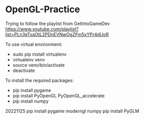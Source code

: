# OpenGL-Practice
Trying to follow the playlist from GetIntoGameDev https://www.youtube.com/playlist?list=PLn3eTxaOtL2PDnEVNwOgZFm5xYPr4dUoR

To use virtual environment:
- sudo pip install virtualenv
- virtualenv venv
- source venv/bin/activate
- deactivate

To install the required packages:
- pip install pygame
- pip install PyOpenGL PyOpenGL_accelerate
- pip install numpy

20221125
pip install pygame moderngl numpy
pip install PyGLM